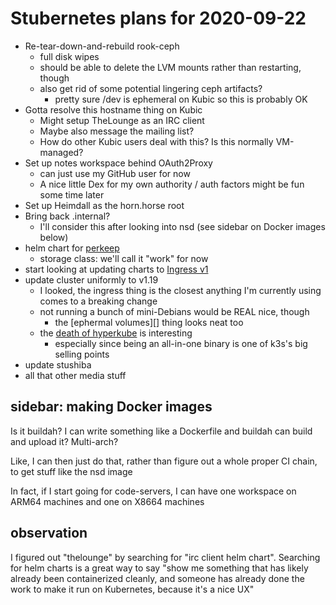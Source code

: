 # Stubernetes plans for 2020-09-22

- Re-tear-down-and-rebuild rook-ceph
  - full disk wipes
  - should be able to delete the LVM mounts rather than restarting, though
  - also get rid of some potential lingering ceph artifacts?
    - pretty sure /dev is ephemeral on Kubic so this is probably OK
- Gotta resolve this hostname thing on Kubic
  - Might setup TheLounge as an IRC client
  - Maybe also message the mailing list?
  - How do other Kubic users deal with this? Is this normally VM-managed?
- Set up notes workspace behind OAuth2Proxy
  - can just use my GitHub user for now
  - A nice little Dex for my own authority / auth factors might be fun some time later
- Set up Heimdall as the horn.horse root
- Bring back .internal?
  - I'll consider this after looking into nsd (see sidebar on Docker images below)
- helm chart for [perkeep](a609c9f9-3405-4088-be07-875fc93ee652.md)
  - storage class: we'll call it "work" for now
- start looking at updating charts to [Ingress v1](https://kubernetes.io/docs/setup/release/notes/#api-change)
- update cluster uniformly to v1.19
  - I looked, the ingress thing is the closest anything I'm currently using comes to a breaking change
  - not running a bunch of mini-Debians would be REAL nice, though
    - the [ephermal volumes][] thing looks neat too
  - the [death of hyperkube](https://github.com/kubernetes/kubernetes/pull/88676) is interesting
    - especially since being an all-in-one binary is one of k3s's big selling points
- update stushiba
- all that other media stuff

[ephemeral volumes]: https://github.com/kubernetes/enhancements/tree/master/keps/sig-storage/1698-generic-ephemeral-volumes

## sidebar: making Docker images

Is it buildah? I can write something like a Dockerfile and buildah can build and upload it? Multi-arch?

Like, I can then just do that, rather than figure out a whole proper CI chain, to get stuff like the nsd image

In fact, if I start going for code-servers, I can have one workspace on ARM64 machines and one on X8664 machines

## observation

I figured out "thelounge" by searching for "irc client helm chart". Searching for helm charts is a great way to say "show me something that has likely already been containerized cleanly, and someone has already done the work to make it run on Kubernetes, because it's a nice UX"
